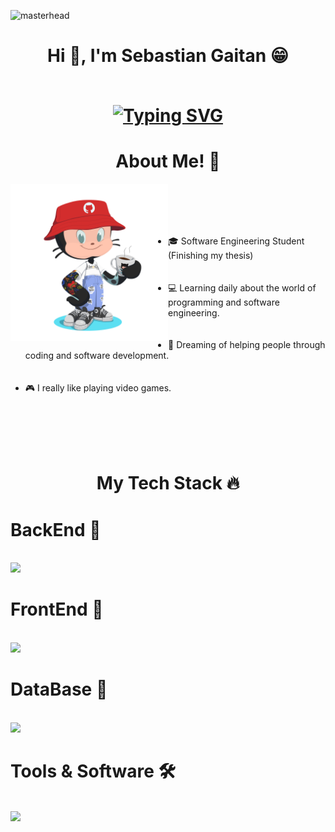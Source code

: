 ![masterhead](https://user-images.githubusercontent.com/10498744/210012254-234538ff-d198-48aa-8964-37e6fd45d227.gif)

<h1 align="center">  Hi 👋, I'm Sebastian Gaitan 😁
  <br><br>
  <p align=center>
  <a href="https://git.io/typing-svg">
    <a href="https://git.io/typing-svg"><img src="https://readme-typing-svg.herokuapp.com?font=Fira+Code&pause=1000&color=88888885&center=true&width=675&lines=I'm+a+passionate+Software+Engineering+Student!;Soy+un+apasionado+estudiante+de+Ingenier%C3%ADa+de+Sistemas!"   
     alt="Typing SVG" />
    </a>  
  </p>
</h1>

 <div>
   <h1 align = "center"> About Me! 📖 </h1>
     <div>
     <img align="left" width=50%   src = Assets/OctaCat-2.png >
       <br><br><br>
     <div>
      <ul align="left" >
        <br>
        <li>🎓 Software Engineering Student (Finishing my thesis)</li>
        <br><br>
        <li>💻 Learning daily about the world of programming and software engineering.</li>
        <br><br>
        <li>🤞 Dreaming of helping people through coding and software   development.</li>
        <br><br>
        <li>🎮 I really like playing video games.</li>       
      </ul>
     </div>     
  </div>
 </div>

<br><br><br><br>

<div>
  <h1 align = center> My Tech Stack 🔥</h1> 
</div>

<div>
  <h1 align = Left> BackEnd 🐍 </h1> 
  <p align="left">
    <br>
  <a href="https://skillicons.dev">
    <img src="https://skillicons.dev/icons?i=spring,nodejs,express&theme=dark"/>
  </a>
</p>
</div>

<div>
  <h1 align = Left> FrontEnd 🎨 </h1> 
  <p align="left">
    <br>
  <a href="https://skillicons.dev">
    <img src="https://skillicons.dev/icons?i=angular,react,html,css&theme=dark&perline=2"/>
  </a>
</p>
</div>

<div>
  <h1 align = Left> DataBase 💾 </h1> 
  <p align="left">
    <br>
  <a href="https://skillicons.dev">
    <img src="https://skillicons.dev/icons?i=mysql,mongodb&theme=dark"/>
  </a>
</p>
</div>

<div>
  <h1 align = Left> Tools & Software 🛠️ </h1> 
  <p align="left">
    <br>
  <a href="https://skillicons.dev">
    <img src="https://skillicons.dev/icons?i=aws,postman,git,github,idea,vscode,eclipse,photoshop,figma,obsidian&theme=dark&perline=5"/>
  </a>
</p>
</div>





